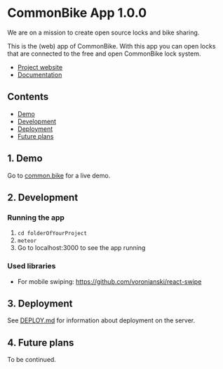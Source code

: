# CommonBike App 1.0.0

We are on a mission to create open source locks and bike sharing.

This is the (web) app of CommonBike. With this app you can open locks that are connected to the free and open CommonBike lock system.

- [Project website](http://common.bike)
- [Documentation](https://github.com/CommonBike/commonbike-documentation/wiki)

## Contents

- [Demo](#1-demo)
- [Development](#2-development)
- [Deployment](#3-deployment)
- [Future plans](#4-future-plans)

## 1. Demo

Go to [common.bike](https://app.common.bike) for a live demo.

## 2. Development

### Running the app

1. `cd folderOfYourProject`
2. `meteor`
3. Go to localhost:3000 to see the app running

### Used libraries

- For mobile swiping: https://github.com/voronianski/react-swipe

## 3. Deployment

See [DEPLOY.md](DEPLOY.md) for information about deployment on the server.

## 4. Future plans

To be continued.

